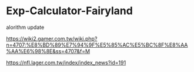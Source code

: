 # Exp-Calculator-Fairyland
 
alorithm update

https://wiki2.gamer.com.tw/wiki.php?n=4707:%E8%BD%89%E7%94%9F%E5%85%AC%E5%BC%8F%E8%AA%AA%E6%98%8E&ss=4707&f=M

https://nfl.lager.com.tw/index/index_news?id=191